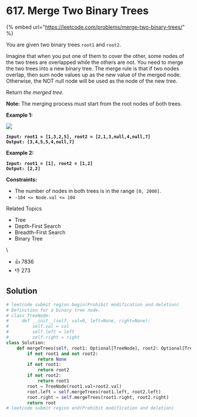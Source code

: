 # 617. Merge Two Binary Trees

{% embed url="https://leetcode.com/problems/merge-two-binary-trees/" %}

You are given two binary trees `root1` and `root2`.

Imagine that when you put one of them to cover the other, some nodes of the two trees are overlapped while the others are not. You need to merge the two trees into a new binary tree. The merge rule is that if two nodes overlap, then sum node values up as the new value of the merged node. Otherwise, the NOT null node will be used as the node of the new tree.

Return _the merged tree_.

**Note:** The merging process must start from the root nodes of both trees.

**Example 1:**

![](https://assets.leetcode.com/uploads/2021/02/05/merge.jpg)

<pre><code><strong>Input: root1 = [1,3,2,5], root2 = [2,1,3,null,4,null,7]
</strong><strong>Output: [3,4,5,5,4,null,7]
</strong></code></pre>

**Example 2:**

<pre><code><strong>Input: root1 = [1], root2 = [1,2]
</strong><strong>Output: [2,2]
</strong></code></pre>

**Constraints:**

* The number of nodes in both trees is in the range `[0, 2000]`.
* `-104 <= Node.val <= 104`

Related Topics

* Tree
* Depth-First Search
* Breadth-First Search
* Binary Tree

\


* 👍 7836
* 👎 273



## Solution

```python
# leetcode submit region begin(Prohibit modification and deletion)
# Definition for a binary tree node.
# class TreeNode:
#     def __init__(self, val=0, left=None, right=None):
#         self.val = val
#         self.left = left
#         self.right = right
class Solution:
    def mergeTrees(self, root1: Optional[TreeNode], root2: Optional[TreeNode]) -> Optional[TreeNode]:
        if not root1 and not root2:
            return None
        if not root1:
            return root2
        if not root2:
            return root1
        root = TreeNode(root1.val+root2.val)
        root.left = self.mergeTrees(root1.left, root2.left)
        root.right = self.mergeTrees(root1.right, root2.right)
        return root
# leetcode submit region end(Prohibit modification and deletion)
```

